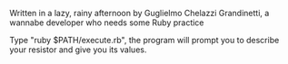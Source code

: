 Written in a lazy, rainy afternoon by Guglielmo Chelazzi Grandinetti, a wannabe developer who needs some Ruby practice

Type "ruby $PATH/execute.rb", the program will prompt you to describe your resistor and give you its values.


